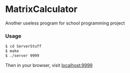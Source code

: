 # MatrixCalculator
Another useless program for school programming project

### Usage

```bash
$ cd ServerStuff
$ make
$ ./server 9999
```

Then in your browser, visit [localhost:9999](localhost:9999)
